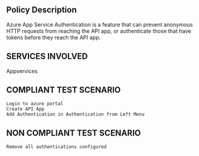 
## Policy Description
Azure App Service Authentication is a feature that can prevent anonymous HTTP requests from reaching the API app, or authenticate those that have tokens before they reach the API app.

## SERVICES INVOLVED
 Appservices

## COMPLIANT TEST SCENARIO
    Login to azure portal
    Create API App
    Add Authentication in Authentication from Left Menu

## NON COMPLIANT TEST SCENARIO
    Remove all authentications configured




